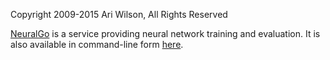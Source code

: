 Copyright 2009-2015 Ari Wilson, All Rights Reserved

[NeuralGo](http://neuralgo.appspot.com/) is a service providing neural network training and evaluation. It is also available in command-line form [here](https://github.com/evilrobot69/code/blob/master/NeuralGo/cmdline.go).
